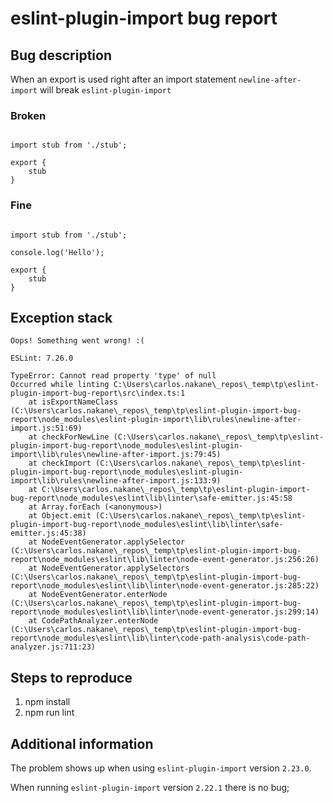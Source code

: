 # eslint-plugin-import bug report

## Bug description

When an export is used right after an import statement ``newline-after-import`` will break ``eslint-plugin-import``

### Broken
```

import stub from './stub';

export {
    stub
}
```

### Fine
```

import stub from './stub';

console.log('Hello');

export {
    stub
}
```

## Exception stack

```
Oops! Something went wrong! :(

ESLint: 7.26.0

TypeError: Cannot read property 'type' of null
Occurred while linting C:\Users\carlos.nakane\_repos\_temp\tp\eslint-plugin-import-bug-report\src\index.ts:1
    at isExportNameClass (C:\Users\carlos.nakane\_repos\_temp\tp\eslint-plugin-import-bug-report\node_modules\eslint-plugin-import\lib\rules\newline-after-import.js:51:69)
    at checkForNewLine (C:\Users\carlos.nakane\_repos\_temp\tp\eslint-plugin-import-bug-report\node_modules\eslint-plugin-import\lib\rules\newline-after-import.js:79:45)
    at checkImport (C:\Users\carlos.nakane\_repos\_temp\tp\eslint-plugin-import-bug-report\node_modules\eslint-plugin-import\lib\rules\newline-after-import.js:133:9)
    at C:\Users\carlos.nakane\_repos\_temp\tp\eslint-plugin-import-bug-report\node_modules\eslint\lib\linter\safe-emitter.js:45:58
    at Array.forEach (<anonymous>)
    at Object.emit (C:\Users\carlos.nakane\_repos\_temp\tp\eslint-plugin-import-bug-report\node_modules\eslint\lib\linter\safe-emitter.js:45:38)
    at NodeEventGenerator.applySelector (C:\Users\carlos.nakane\_repos\_temp\tp\eslint-plugin-import-bug-report\node_modules\eslint\lib\linter\node-event-generator.js:256:26)
    at NodeEventGenerator.applySelectors (C:\Users\carlos.nakane\_repos\_temp\tp\eslint-plugin-import-bug-report\node_modules\eslint\lib\linter\node-event-generator.js:285:22)
    at NodeEventGenerator.enterNode (C:\Users\carlos.nakane\_repos\_temp\tp\eslint-plugin-import-bug-report\node_modules\eslint\lib\linter\node-event-generator.js:299:14)
    at CodePathAnalyzer.enterNode (C:\Users\carlos.nakane\_repos\_temp\tp\eslint-plugin-import-bug-report\node_modules\eslint\lib\linter\code-path-analysis\code-path-analyzer.js:711:23)
```

## Steps to reproduce

1. npm install
2. npm run lint

## Additional information

The problem shows up when using ``eslint-plugin-import`` version ``2.23.0``.


When running ``eslint-plugin-import`` version ``2.22.1`` there is no bug;
